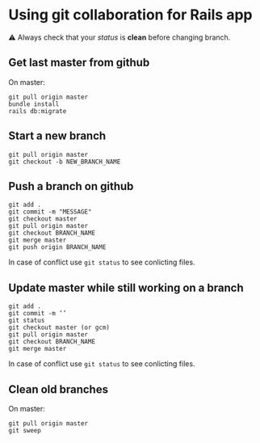 # Using git collaboration for Rails app

:warning: Always check that your *status* is **clean** before changing branch.

## Get last master from github
On master:
```
git pull origin master
bundle install
rails db:migrate
```

## Start a new branch
```
git pull origin master
git checkout -b NEW_BRANCH_NAME
```

## Push a branch on github
```
git add .
git commit -m "MESSAGE"
git checkout master
git pull origin master
git checkout BRANCH_NAME
git merge master
git push origin BRANCH_NAME
```
In case of conflict use `git status` to see conlicting files.

## Update master while still working on a branch
```
git add .
git commit -m ‘’
git status
git checkout master (or gcm)
git pull origin master
git checkout BRANCH_NAME
git merge master
```

In case of conflict use `git status` to see conlicting files.

## Clean old branches
On master:
```
git pull origin master
git sweep
```

